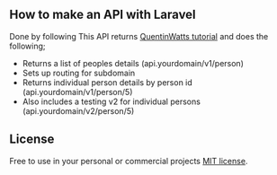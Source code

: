 
## How to make an API with Laravel

Done by following
This API returns [QuentinWatts tutorial](https://www.youtube.com/playlist?list=PL41lfR-6DnOppiHXkPKZ2tT1WBIjIufVs) and does the following;
- Returns a list of peoples details (api.yourdomain/v1/person)
- Sets up routing for subdomain
- Returns individual person details by person id (api.yourdomain/v1/person/5)
- Also includes a testing v2 for individual persons (api.yourdomain/v2/person/5)

## License

Free to use in your personal or commercial projects [MIT license](https://opensource.org/licenses/MIT).
